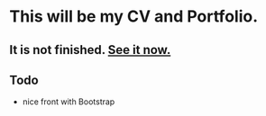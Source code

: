 # This will be my CV and Portfolio.

## It is not finished. [See it now.](https://developpeur-react-nord.netlify.com)

## Todo

- nice front with Bootstrap
